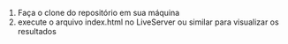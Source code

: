 1. Faça o clone do repositório em sua máquina
2. execute o arquivo index.html no LiveServer ou similar para visualizar os resultados
